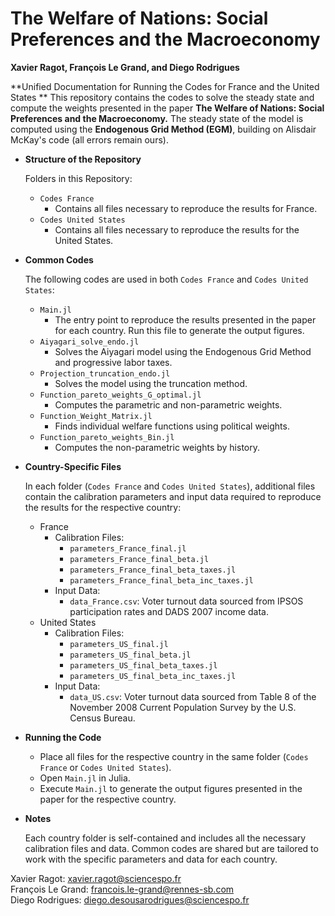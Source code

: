 # The Welfare of Nations: Social Preferences and the Macroeconomy
**Xavier Ragot, François Le Grand, and Diego Rodrigues**

**Unified Documentation for Running the Codes for France and the United States
**
This repository contains the codes to solve the steady state and compute the weights presented in the paper **The Welfare of Nations: Social Preferences and the Macroeconomy.** The steady state of the model is computed using the **Endogenous Grid Method (EGM)**, building on Alisdair McKay's code (all errors remain ours).

- **Structure of the Repository**
  
  Folders in this Repository:
  
	- `Codes France`
		- Contains all files necessary to reproduce the results for France.
  	- `Codes United States`
  		- Contains all files necessary to reproduce the results for the United States.
  	   
- **Common Codes**
  
	The following codes are used in both `Codes France` and `Codes United States`:
	- `Main.jl`
		- The entry point to reproduce the results presented in the paper for each country. Run this file to generate the output figures. 
	- `Aiyagari_solve_endo.jl`
		- Solves the Aiyagari model using the Endogenous Grid Method and progressive labor taxes. 
	- `Projection_truncation_endo.jl`
		- Solves the model using the truncation method. 
	- `Function_pareto_weights_G_optimal.jl`
		- Computes the parametric and non-parametric weights. 
	- `Function_Weight_Matrix.jl`
		- Finds individual welfare functions using political weights. 
	- `Function_pareto_weights_Bin.jl`
		- Computes the non-parametric weights by history. 
  
- **Country-Specific Files**
  
	In each folder (`Codes France` and `Codes United States`), additional files contain the calibration parameters and input data required to reproduce the results for the respective country:

	- France
		- Calibration Files:
			- `parameters_France_final.jl` 
			- `parameters_France_final_beta.jl` 
			- `parameters_France_final_beta_taxes.jl` 
			- `parameters_France_final_beta_inc_taxes.jl` 
	 	- Input Data:
			- `data_France.csv`: Voter turnout data sourced from IPSOS participation rates and DADS 2007 income data. 
  	 - United States
		- Calibration Files:
			- `parameters_US_final.jl` 
			- `parameters_US_final_beta.jl`
			- `parameters_US_final_beta_taxes.jl`
			- `parameters_US_final_beta_inc_taxes.jl`
		- Input Data:
			- `data_US.csv`: Voter turnout data sourced from Table 8 of the November 2008 Current Population Survey by the U.S. Census Bureau. 
   
- **Running the Code**
	- Place all files for the respective country in the same folder (`Codes France` or `Codes United States`). 
	- Open `Main.jl` in Julia. 
	- Execute `Main.jl` to generate the output figures presented in the paper for the respective country.

 
- **Notes**
  
	Each country folder is self-contained and includes all the necessary calibration files and data. Common codes are shared but are tailored to work with the specific parameters and data for each country. 

Xavier Ragot: xavier.ragot@sciencespo.fr\
François Le Grand: francois.le-grand@rennes-sb.com\
Diego Rodrigues: diego.desousarodrigues@sciencespo.fr
